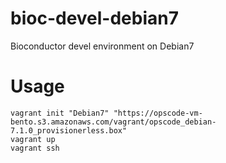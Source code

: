 bioc-devel-debian7
==================

Bioconductor devel environment on Debian7
# Usage
```
vagrant init "Debian7" "https://opscode-vm-bento.s3.amazonaws.com/vagrant/opscode_debian-7.1.0_provisionerless.box"
vagrant up
vagrant ssh
```
